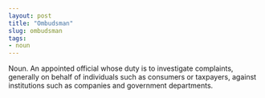 ```yaml
---
layout: post
title: "Ombudsman"
slug: ombudsman
tags:
- noun
---
```


Noun. An appointed official whose duty is to investigate complaints, generally on behalf of individuals such as consumers or taxpayers, against institutions such as companies and government departments.
